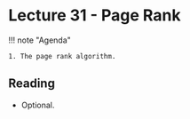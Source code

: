 # Lecture 31 - Page Rank

!!! note "Agenda"

    1. The page rank algorithm.
    
## Reading

* Optional.
